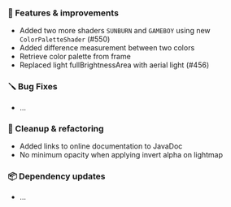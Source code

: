 ### 🚀 Features & improvements

- Added two more shaders `SUNBURN` and `GAMEBOY` using new `ColorPaletteShader` (#550)
- Added difference measurement between two colors
- Retrieve color palette from frame
- Replaced light fullBrightnessArea with aerial light (#456)

### 🪛 Bug Fixes

- ...

### 🧽 Cleanup & refactoring

- Added links to online documentation to JavaDoc
- No minimum opacity when applying invert alpha on lightmap

### 📦 Dependency updates

- ...
